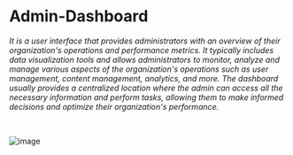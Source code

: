 # Admin-Dashboard

*It is a user interface that provides administrators with an overview of their organization's operations and performance metrics. It typically includes data visualization tools and allows administrators to monitor, analyze and manage various aspects of the organization's operations such as user management, content management, analytics, and more. The dashboard usually provides a centralized location where the admin can access all the necessary information and perform tasks, allowing them to make informed decisions and optimize their organization's performance.*

<br>

![image](https://user-images.githubusercontent.com/97666287/230142462-07cea0ba-f044-4b24-ac87-529f92fe8cf3.png)
